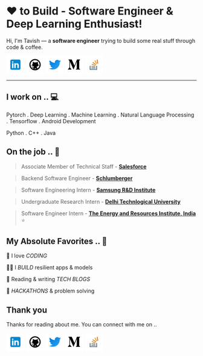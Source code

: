 <!-- Don't remove this --- https://github.com/tavishjain -->

<!-- links to social media icons -->
<!-- no need to change these -->

<!-- icons  -->

[1.1]: https://github.com/tavishjain/tavishjain/blob/master/assets/icons/icons8-linkedin-48.png (linkedin icon with padding)
[2.1]: https://github.com/tavishjain/tavishjain/blob/master/assets/icons/icons8-github-48.png (github icon with padding)
[3.1]: https://github.com/tavishjain/tavishjain/blob/master/assets/icons/icons8-twitter-48.png (twitter icon with padding)
[4.1]: https://github.com/tavishjain/tavishjain/blob/master/assets/icons/icons8-medium-new-48.png (medium icon with padding)
[5.1]: https://github.com/tavishjain/tavishjain/blob/master/assets/icons/icons8-stack-overflow-48.png (stackoverflow icon with padding)
<!-- [6.1]: https://github.com/tavishjain/tavishjain/blob/master/assets/icons/icons8-dev-48.png (dev icon with padding) -->

<!-- links to my social media accounts -->

[1]: https://www.linkedin.com/in/tavishjain
[2]: https://www.github.com/tavishjain
[3]: https://www.twitter.com/iAmTavishJain
[4]: http://www.medium.com/@tavishjain3008
[5]: https://stackoverflow.com/users/11703262/tavish-jain
<!-- [6]: http://dev.to/ -->

<!-- Don't remove this --- https://github.com/tavishjain -->




<!-- section - intro -->

# ❤ to Build - Software Engineer & Deep Learning Enthusiast!


Hi, I'm Tavish — a **software engineer** trying to build some real stuff through code & coffee. 

<!-- section - intro -->

<!-- section - social media icons -->

[![linkedin tavishjain][1.1]][1]
[![github tavishjain][2.1]][2]
[![twitter tavishjain][3.1]][3]
[![medium tavishjain][4.1]][4]
[![stackoverflow tavishjain][5.1]][5]

<!-- section - social media icons -->

 ---

<!-- section - skills -->

## I work on .. 💻

Pytorch . Deep Learning . Machine Learning . Natural Language Processing . Tensorflow . Android Development

Python . C++ . Java

<!-- section - skills -->

<!-- section - job details -->

## On the job .. 💯

> Associate Member of Technical Staff - [**Salesforce**]()

> Backend Software Engineer - [**Schlumberger**]()

> Software Engineering Intern - [**Samsung R&D Institute**]()

> Undergraduate Research Intern - [**Delhi Technlogical University**]()

> Software Engineer Intern - [**The Energy and Resources Institute, India**]()  ⭐


<!-- section - job details -->


<!-- section - interests -->

## My Absolute Favorites .. 💖

🦄 I love _CODING_

👨‍💻 I _BUILD_ resilient apps & models

📰 Reading & writing _TECH BLOGS_

🍕 _HACKATHONS_ & problem solving

## Thank you

Thanks for reading about me. You can connect with me on ..

<!-- section - social media icons -->

[![linkedin tavishjain][1.1]][1]
[![github tavishjain][2.1]][2]
[![twitter tavishjain][3.1]][3]
[![medium tavishjain][4.1]][4]
[![stackoverflow tavishjain][5.1]][5]

